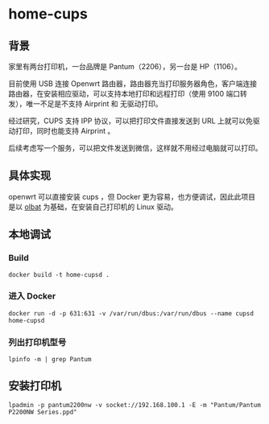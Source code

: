 # home-cups

## 背景

家里有两台打印机，一台品牌是 Pantum（2206），另一台是 HP（1106）。

目前使用 USB 连接 Openwrt 路由器，路由器充当打印服务器角色，客户端连接路由器，在安装相应驱动，可以支持本地打印和远程打印（使用 9100 端口转发），唯一不足是不支持 Airprint 和 无驱动打印。

经过研究，CUPS 支持 IPP 协议，可以把打印文件直接发送到 URL 上就可以免驱动打印，同时也能支持 Airprint 。

后续考虑写一个服务，可以把文件发送到微信，这样就不用经过电脑就可以打印。

## 具体实现

openwrt 可以直接安装 cups ，但 Docker 更为容易，也方便调试，因此此项目是以 [olbat](https://github.com/olbat/dockerfiles/blob/master/cupsd/README.md) 为基础，在安装自己打印机的 Linux 驱动。

## 本地调试

### Build

```shell
docker build -t home-cupsd .
```

### 进入 Docker

```shell
docker run -d -p 631:631 -v /var/run/dbus:/var/run/dbus --name cupsd home-cupsd
```

### 列出打印机型号

```shell
lpinfo -m | grep Pantum
```

## 安装打印机

```shell
lpadmin -p pantum2200nw -v socket://192.168.100.1 -E -m "Pantum/Pantum P2200NW Series.ppd"
```
